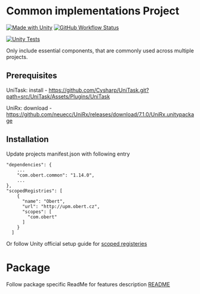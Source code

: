 # Common implementations Project
[![Made with Unity](https://img.shields.io/badge/Made%20with-Unity-57b9d3.svg?style=flat&logo=unity)](https://unity3d.com)
[![GitHub Workflow Status](https://img.shields.io/github/actions/workflow/status/martin-obert/unity-plugins-common/publish-package.yml?label=UPM%20deployment)](http://upm.obert.cz/)

[![Unity Tests](https://github.com/martin-obert/unity-plugins-common/actions/workflows/unity-tests.yml/badge.svg)](https://github.com/martin-obert/unity-plugins-common/actions/workflows/unity-tests.yml)

Only include essential components, that are commonly used across multiple projects. 

## Prerequisites

UniTask:
install - https://github.com/Cysharp/UniTask.git?path=src/UniTask/Assets/Plugins/UniTask

UniRx:
download - https://github.com/neuecc/UniRx/releases/download/7.1.0/UniRx.unitypackage

## Installation
Update projects manifest.json with following entry
```
"dependencies": {
    ...
    "com.obert.common": "1.14.0",
    ...
},
"scopedRegistries": [
    {
      "name": "Obert",
      "url": "http://upm.obert.cz",
      "scopes": [
        "com.obert"
      ]
    }
  ]
```

Or follow Unity official setup guide for [scoped registeries](https://docs.unity3d.com/Manual/upm-scoped.html)

# Package

Follow package specific ReadMe for features description
[README](https://github.com/martin-obert/unity-plugins-common?path=/Assets/Scripts/Readme.md)
